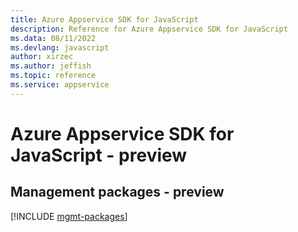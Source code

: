 ```yaml
---
title: Azure Appservice SDK for JavaScript
description: Reference for Azure Appservice SDK for JavaScript
ms.data: 08/11/2022
ms.devlang: javascript
author: xirzec
ms.author: jeffish
ms.topic: reference
ms.service: appservice
---
```

# Azure Appservice SDK for JavaScript - preview

## Management packages - preview
[!INCLUDE [mgmt-packages](appservice-mgmt-index.md)]
